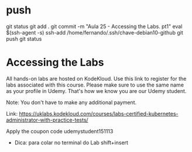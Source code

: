 
# ##############################################################################################################################################################
# ##############################################################################################################################################################
# ##############################################################################################################################################################
# ##############################################################################################################################################################
# push
git status
git add .
git commit -m "Aula 25 - Accessing the Labs. pt1"
eval $(ssh-agent -s)
ssh-add /home/fernando/.ssh/chave-debian10-github
git push
git status


# ##############################################################################################################################################################
# ##############################################################################################################################################################
# ##############################################################################################################################################################
# ##############################################################################################################################################################
# Accessing the Labs
All hands-on labs are hosted on KodeKloud. Use this link to register for the labs associated with this course.  Please make sure to use the same name as your profile in Udemy. That's how we know you are our Udemy student.



Note: You don't have to make any additional payment.



Link: <https://uklabs.kodekloud.com/courses/labs-certified-kubernetes-administrator-with-practice-tests/>

Apply the coupon code udemystudent151113





- Dica:
para colar no terminal do Lab
shift+insert
